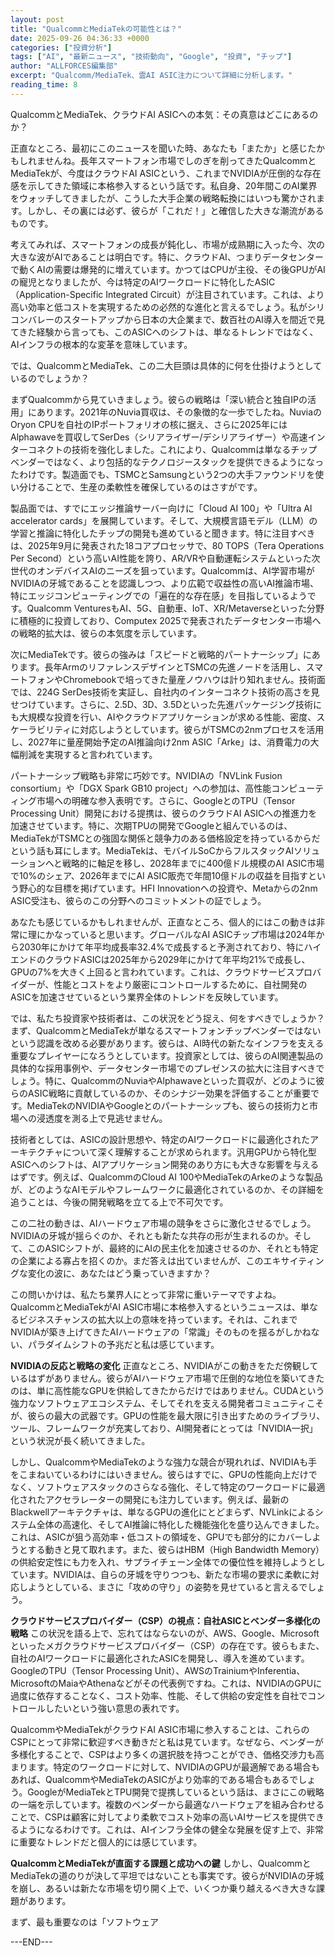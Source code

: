 ```yaml
---
layout: post
title: "QualcommとMediaTekの可能性とは？"
date: 2025-09-26 04:36:33 +0000
categories: ["投資分析"]
tags: ["AI", "最新ニュース", "技術動向", "Google", "投資", "チップ"]
author: "ALLFORCES編集部"
excerpt: "Qualcomm/MediaTek、雲AI ASIC注力について詳細に分析します。"
reading_time: 8
---
```


QualcommとMediaTek、クラウドAI ASICへの本気：その真意はどこにあるのか？

正直なところ、最初にこのニュースを聞いた時、あなたも「またか」と感じたかもしれませんね。長年スマートフォン市場でしのぎを削ってきたQualcommとMediaTekが、今度はクラウドAI ASICという、これまでNVIDIAが圧倒的な存在感を示してきた領域に本格参入するという話です。私自身、20年間このAI業界をウォッチしてきましたが、こうした大手企業の戦略転換にはいつも驚かされます。しかし、その裏には必ず、彼らが「これだ！」と確信した大きな潮流があるものです。

考えてみれば、スマートフォンの成長が鈍化し、市場が成熟期に入った今、次の大きな波がAIであることは明白です。特に、クラウドAI、つまりデータセンターで動くAIの需要は爆発的に増えています。かつてはCPUが主役、その後GPUがAIの寵児となりましたが、今は特定のAIワークロードに特化したASIC（Application-Specific Integrated Circuit）が注目されています。これは、より高い効率と低コストを実現するための必然的な進化と言えるでしょう。私がシリコンバレーのスタートアップから日本の大企業まで、数百社のAI導入を間近で見てきた経験から言っても、このASICへのシフトは、単なるトレンドではなく、AIインフラの根本的な変革を意味しています。

では、QualcommとMediaTek、この二大巨頭は具体的に何を仕掛けようとしているのでしょうか？

まずQualcommから見ていきましょう。彼らの戦略は「深い統合と独自IPの活用」にあります。2021年のNuvia買収は、その象徴的な一歩でしたね。NuviaのOryon CPUを自社のIPポートフォリオの核に据え、さらに2025年にはAlphawaveを買収してSerDes（シリアライザー/デシリアライザー）や高速インターコネクトの技術を強化しました。これにより、Qualcommは単なるチップベンダーではなく、より包括的なテクノロジースタックを提供できるようになったわけです。製造面でも、TSMCとSamsungという2つの大手ファウンドリを使い分けることで、生産の柔軟性を確保しているのはさすがです。

製品面では、すでにエッジ推論サーバー向けに「Cloud AI 100」や「Ultra AI accelerator cards」を展開しています。そして、大規模言語モデル（LLM）の学習と推論に特化したチップの開発も進めていると聞きます。特に注目すべきは、2025年9月に発表された18コアプロセッサで、80 TOPS（Tera Operations Per Second）という高いAI性能を誇り、AR/VRや自動運転システムといった次世代のオンデバイスAIのニーズを狙っています。Qualcommは、AI学習市場がNVIDIAの牙城であることを認識しつつ、より広範で収益性の高いAI推論市場、特にエッジコンピューティングでの「遍在的な存在感」を目指しているようです。Qualcomm VenturesもAI、5G、自動車、IoT、XR/Metaverseといった分野に積極的に投資しており、Computex 2025で発表されたデータセンター市場への戦略的拡大は、彼らの本気度を示しています。

次にMediaTekです。彼らの強みは「スピードと戦略的パートナーシップ」にあります。長年ArmのリファレンスデザインとTSMCの先進ノードを活用し、スマートフォンやChromebookで培ってきた量産ノウハウは計り知れません。技術面では、224G SerDes技術を実証し、自社内のインターコネクト技術の高さを見せつけています。さらに、2.5D、3D、3.5Dといった先進パッケージング技術にも大規模な投資を行い、AIやクラウドアプリケーションが求める性能、密度、スケーラビリティに対応しようとしています。彼らがTSMCの2nmプロセスを活用し、2027年に量産開始予定のAI推論向け2nm ASIC「Arke」は、消費電力の大幅削減を実現すると言われています。

パートナーシップ戦略も非常に巧妙です。NVIDIAの「NVLink Fusion consortium」や「DGX Spark GB10 project」への参加は、高性能コンピューティング市場への明確な参入表明です。さらに、GoogleとのTPU（Tensor Processing Unit）開発における提携は、彼らのクラウドAI ASICへの推進力を加速させています。特に、次期TPUの開発でGoogleと組んでいるのは、MediaTekがTSMCとの強固な関係と競争力のある価格設定を持っているからだという話も耳にします。MediaTekは、モバイルSoCからフルスタックAIソリューションへと戦略的に軸足を移し、2028年までに400億ドル規模のAI ASIC市場で10%のシェア、2026年までにAI ASIC販売で年間10億ドルの収益を目指すという野心的な目標を掲げています。HFI Innovationへの投資や、Metaからの2nm ASIC受注も、彼らのこの分野へのコミットメントの証でしょう。

あなたも感じているかもしれませんが、正直なところ、個人的にはこの動きは非常に理にかなっていると思います。グローバルなAI ASICチップ市場は2024年から2030年にかけて年平均成長率32.4%で成長すると予測されており、特にハイエンドのクラウドASICは2025年から2029年にかけて年平均21%で成長し、GPUの7%を大きく上回ると言われています。これは、クラウドサービスプロバイダーが、性能とコストをより厳密にコントロールするために、自社開発のASICを加速させているという業界全体のトレンドを反映しています。

では、私たち投資家や技術者は、この状況をどう捉え、何をすべきでしょうか？ まず、QualcommとMediaTekが単なるスマートフォンチップベンダーではないという認識を改める必要があります。彼らは、AI時代の新たなインフラを支える重要なプレイヤーになろうとしています。投資家としては、彼らのAI関連製品の具体的な採用事例や、データセンター市場でのプレゼンスの拡大に注目すべきでしょう。特に、QualcommのNuviaやAlphawaveといった買収が、どのように彼らのASIC戦略に貢献しているのか、そのシナジー効果を評価することが重要です。MediaTekのNVIDIAやGoogleとのパートナーシップも、彼らの技術力と市場への浸透度を測る上で見逃せません。

技術者としては、ASICの設計思想や、特定のAIワークロードに最適化されたアーキテクチャについて深く理解することが求められます。汎用GPUから特化型ASICへのシフトは、AIアプリケーション開発のあり方にも大きな影響を与えるはずです。例えば、QualcommのCloud AI 100やMediaTekのArkeのような製品が、どのようなAIモデルやフレームワークに最適化されているのか、その詳細を追うことは、今後の開発戦略を立てる上で不可欠です。

この二社の動きは、AIハードウェア市場の競争をさらに激化させるでしょう。NVIDIAの牙城が揺らぐのか、それとも新たな共存の形が生まれるのか。そして、このASICシフトが、最終的にAIの民主化を加速させるのか、それとも特定の企業による寡占を招くのか。まだ答えは出ていませんが、このエキサイティングな変化の波に、あなたはどう乗っていきますか？

この問いかけは、私たち業界人にとって非常に重いテーマですよね。QualcommとMediaTekがAI ASIC市場に本格参入するというニュースは、単なるビジネスチャンスの拡大以上の意味を持っています。それは、これまでNVIDIAが築き上げてきたAIハードウェアの「常識」そのものを揺るがしかねない、パラダイムシフトの予兆だと私は感じています。

**NVIDIAの反応と戦略の変化**
正直なところ、NVIDIAがこの動きをただ傍観しているはずがありません。彼らがAIハードウェア市場で圧倒的な地位を築いてきたのは、単に高性能なGPUを供給してきたからだけではありません。CUDAという強力なソフトウェアエコシステム、そしてそれを支える開発者コミュニティこそが、彼らの最大の武器です。GPUの性能を最大限に引き出すためのライブラリ、ツール、フレームワークが充実しており、AI開発者にとっては「NVIDIA一択」という状況が長く続いてきました。

しかし、QualcommやMediaTekのような強力な競合が現れれば、NVIDIAも手をこまねいているわけにはいきません。彼らはすでに、GPUの性能向上だけでなく、ソフトウェアスタックのさらなる強化、そして特定のワークロードに最適化されたアクセラレーターの開発にも注力しています。例えば、最新のBlackwellアーキテクチャは、単なるGPUの進化にとどまらず、NVLinkによるシステム全体の高速化、そしてAI推論に特化した機能強化を盛り込んできました。これは、ASICが狙う高効率・低コストの領域を、GPUでも部分的にカバーしようとする動きと見て取れます。また、彼らはHBM（High Bandwidth Memory）の供給安定性にも力を入れ、サプライチェーン全体での優位性を維持しようとしています。NVIDIAは、自らの牙城を守りつつも、新たな市場の要求に柔軟に対応しようとしている、まさに「攻めの守り」の姿勢を見せていると言えるでしょう。

**クラウドサービスプロバイダー（CSP）の視点：自社ASICとベンダー多様化の戦略**
この状況を語る上で、忘れてはならないのが、AWS、Google、Microsoftといったメガクラウドサービスプロバイダー（CSP）の存在です。彼らもまた、自社のAIワークロードに最適化されたASICを開発し、導入を進めています。GoogleのTPU（Tensor Processing Unit）、AWSのTrainiumやInferentia、MicrosoftのMaiaやAthenaなどがその代表例ですね。これは、NVIDIAのGPUに過度に依存することなく、コスト効率、性能、そして供給の安定性を自社でコントロールしたいという強い意思の表れです。

QualcommやMediaTekがクラウドAI ASIC市場に参入することは、これらのCSPにとって非常に歓迎すべき動きだと私は見ています。なぜなら、ベンダーが多様化することで、CSPはより多くの選択肢を持つことができ、価格交渉力も高まります。特定のワークロードに対して、NVIDIAのGPUが最適解である場合もあれば、QualcommやMediaTekのASICがより効率的である場合もあるでしょう。GoogleがMediaTekとTPU開発で提携しているという話は、まさにこの戦略の一端を示しています。複数のベンダーから最適なハードウェアを組み合わせることで、CSPは顧客に対してより柔軟でコスト効率の高いAIサービスを提供できるようになるわけです。これは、AIインフラ全体の健全な発展を促す上で、非常に重要なトレンドだと個人的には感じています。

**QualcommとMediaTekが直面する課題と成功への鍵**
しかし、QualcommとMediaTekの道のりが決して平坦ではないことも事実です。彼らがNVIDIAの牙城を崩し、あるいは新たな市場を切り開く上で、いくつか乗り越えるべき大きな課題があります。

まず、最も重要なのは「ソフトウェア

---END---